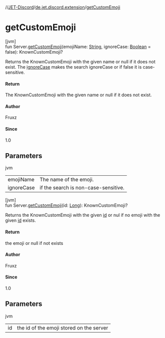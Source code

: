 //[JET-Discord](../../index.md)/[de.jet.discord.extension](index.md)/[getCustomEmoji](get-custom-emoji.md)

# getCustomEmoji

[jvm]\
fun Server.[getCustomEmoji](get-custom-emoji.md)(emojiName: [String](https://kotlinlang.org/api/latest/jvm/stdlib/kotlin/-string/index.html), ignoreCase: [Boolean](https://kotlinlang.org/api/latest/jvm/stdlib/kotlin/-boolean/index.html) = false): KnownCustomEmoji?

Returns the KnownCustomEmoji with the given name or null if it does not exist. The [ignoreCase](get-custom-emoji.md) makes the search ignoreCase or if false it is case-sensitive.

#### Return

The KnownCustomEmoji with the given name or null if it does not exist.

#### Author

Fruxz

#### Since

1.0

## Parameters

jvm

| | |
|---|---|
| emojiName | The name of the emoji. |
| ignoreCase | if the search is non-case-sensitive. |

[jvm]\
fun Server.[getCustomEmoji](get-custom-emoji.md)(id: [Long](https://kotlinlang.org/api/latest/jvm/stdlib/kotlin/-long/index.html)): KnownCustomEmoji?

Returns the KnownCustomEmoji with the given [id](get-custom-emoji.md) or nul if no emoji with the given [id](get-custom-emoji.md) exists.

#### Return

the emoji or null if not exists

#### Author

Fruxz

#### Since

1.0

## Parameters

jvm

| | |
|---|---|
| id | the id of the emoji stored on the server |

